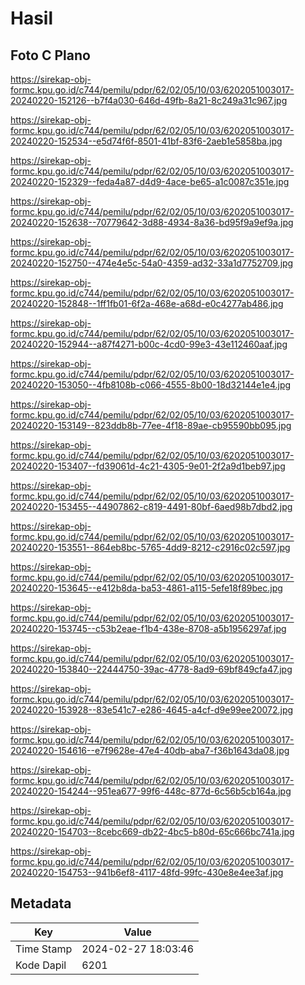 # Hasil

## Foto C Plano

https://sirekap-obj-formc.kpu.go.id/c744/pemilu/pdpr/62/02/05/10/03/6202051003017-20240220-152126--b7f4a030-646d-49fb-8a21-8c249a31c967.jpg

https://sirekap-obj-formc.kpu.go.id/c744/pemilu/pdpr/62/02/05/10/03/6202051003017-20240220-152534--e5d74f6f-8501-41bf-83f6-2aeb1e5858ba.jpg

https://sirekap-obj-formc.kpu.go.id/c744/pemilu/pdpr/62/02/05/10/03/6202051003017-20240220-152329--feda4a87-d4d9-4ace-be65-a1c0087c351e.jpg

https://sirekap-obj-formc.kpu.go.id/c744/pemilu/pdpr/62/02/05/10/03/6202051003017-20240220-152638--70779642-3d88-4934-8a36-bd95f9a9ef9a.jpg

https://sirekap-obj-formc.kpu.go.id/c744/pemilu/pdpr/62/02/05/10/03/6202051003017-20240220-152750--474e4e5c-54a0-4359-ad32-33a1d7752709.jpg

https://sirekap-obj-formc.kpu.go.id/c744/pemilu/pdpr/62/02/05/10/03/6202051003017-20240220-152848--1ff1fb01-6f2a-468e-a68d-e0c4277ab486.jpg

https://sirekap-obj-formc.kpu.go.id/c744/pemilu/pdpr/62/02/05/10/03/6202051003017-20240220-152944--a87f4271-b00c-4cd0-99e3-43e112460aaf.jpg

https://sirekap-obj-formc.kpu.go.id/c744/pemilu/pdpr/62/02/05/10/03/6202051003017-20240220-153050--4fb8108b-c066-4555-8b00-18d32144e1e4.jpg

https://sirekap-obj-formc.kpu.go.id/c744/pemilu/pdpr/62/02/05/10/03/6202051003017-20240220-153149--823ddb8b-77ee-4f18-89ae-cb95590bb095.jpg

https://sirekap-obj-formc.kpu.go.id/c744/pemilu/pdpr/62/02/05/10/03/6202051003017-20240220-153407--fd39061d-4c21-4305-9e01-2f2a9d1beb97.jpg

https://sirekap-obj-formc.kpu.go.id/c744/pemilu/pdpr/62/02/05/10/03/6202051003017-20240220-153455--44907862-c819-4491-80bf-6aed98b7dbd2.jpg

https://sirekap-obj-formc.kpu.go.id/c744/pemilu/pdpr/62/02/05/10/03/6202051003017-20240220-153551--864eb8bc-5765-4dd9-8212-c2916c02c597.jpg

https://sirekap-obj-formc.kpu.go.id/c744/pemilu/pdpr/62/02/05/10/03/6202051003017-20240220-153645--e412b8da-ba53-4861-a115-5efe18f89bec.jpg

https://sirekap-obj-formc.kpu.go.id/c744/pemilu/pdpr/62/02/05/10/03/6202051003017-20240220-153745--c53b2eae-f1b4-438e-8708-a5b1956297af.jpg

https://sirekap-obj-formc.kpu.go.id/c744/pemilu/pdpr/62/02/05/10/03/6202051003017-20240220-153840--22444750-39ac-4778-8ad9-69bf849cfa47.jpg

https://sirekap-obj-formc.kpu.go.id/c744/pemilu/pdpr/62/02/05/10/03/6202051003017-20240220-153928--83e541c7-e286-4645-a4cf-d9e99ee20072.jpg

https://sirekap-obj-formc.kpu.go.id/c744/pemilu/pdpr/62/02/05/10/03/6202051003017-20240220-154616--e7f9628e-47e4-40db-aba7-f36b1643da08.jpg

https://sirekap-obj-formc.kpu.go.id/c744/pemilu/pdpr/62/02/05/10/03/6202051003017-20240220-154244--951ea677-99f6-448c-877d-6c56b5cb164a.jpg

https://sirekap-obj-formc.kpu.go.id/c744/pemilu/pdpr/62/02/05/10/03/6202051003017-20240220-154703--8cebc669-db22-4bc5-b80d-65c666bc741a.jpg

https://sirekap-obj-formc.kpu.go.id/c744/pemilu/pdpr/62/02/05/10/03/6202051003017-20240220-154753--941b6ef8-4117-48fd-99fc-430e8e4ee3af.jpg


## Metadata

| Key        | Value               |
| ---------- | ------------------- |
| Time Stamp | 2024-02-27 18:03:46 |
| Kode Dapil | 6201                |



